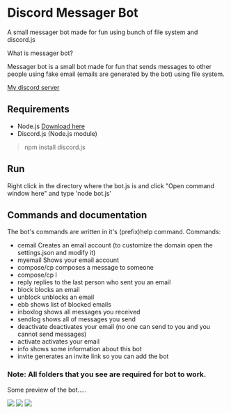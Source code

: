 # Discord Messager Bot 
 A small messager bot made for fun using bunch of file system and discord.js
 
 What is messager bot? 
 
 Messager bot is a small bot made for fun that sends messages to other people using fake email (emails are generated by the bot) using file system. 
 
 [My discord server](https://discord.gg/BwTsEGA)
 
 ## Requirements
 - Node.js [Download here](https://nodejs.org)
 - Discord.js (Node.js module)
 > npm install discord.js
 
 ## Run
 Right click in the directory where the bot.js is and click "Open command window here" and type 'node bot.js'

## Commands and documentation
  The bot's commands are written in it's (prefix)help command.
  Commands:
  
  - cemail <name> Creates an email account (to customize the domain open the settings.json and modify it)
 - myemail Shows your email account
 - compose/cp <email> <message> composes a message to someone
 - compose/cp l <email> <message>
 - reply <message> replies to the last person who sent you an email
 - block <email> blocks an email
 - unblock <email> unblocks an email
 - ebb shows list of blocked emails
 - inboxlog shows all messages you received
 - sendlog shows all of messages you send
 - deactivate deactivates your email (no one can send to you and you cannot send messages)
 - activate activates your email
 - info shows some information about this bot
 - invite generates an invite link so you can add the bot
 
 
### Note: All folders that you see are required for bot to work.

Some preview of the bot.....


![](https://image.prntscr.com/image/qc4AyiULROS9BfRA8p8PRw.png)
![](https://image.prntscr.com/image/Iso_8Ol_T3yZDN9GvV0mbg.png)
![](https://image.prntscr.com/image/YJ-vOYCBToWIKYaZQhPYkw.png)


